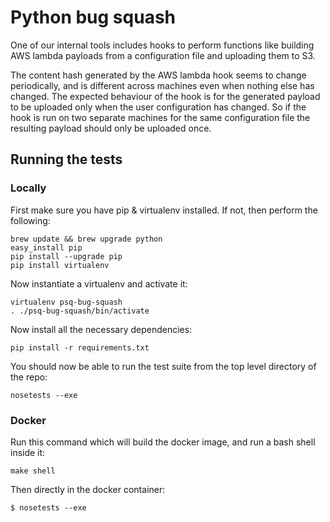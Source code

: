 # Python bug squash

One of our internal tools includes hooks to perform functions like building AWS lambda payloads from a configuration file and uploading them to S3.

The content hash generated by the AWS lambda hook seems to change periodically, and is different across machines even when nothing else has changed. The expected behaviour of the hook is for the generated payload to be uploaded only when the user configuration has changed. So if the hook is run on two separate machines for the same configuration file the resulting payload should only be uploaded once.

## Running the tests

### Locally

First make sure you have pip & virtualenv installed.  If not, then perform the following:

```
brew update && brew upgrade python
easy_install pip
pip install --upgrade pip
pip install virtualenv
```

Now instantiate a virtualenv and activate it:

```
virtualenv psq-bug-squash
. ./psq-bug-squash/bin/activate
```

Now install all the necessary dependencies:

```
pip install -r requirements.txt
```

You should now be able to run the test suite from the top level directory of the repo:

```
nosetests --exe
```

### Docker

Run this command which will build the docker image, and run a bash shell inside it:
```
make shell
```

Then directly in the docker container:
```
$ nosetests --exe
```

